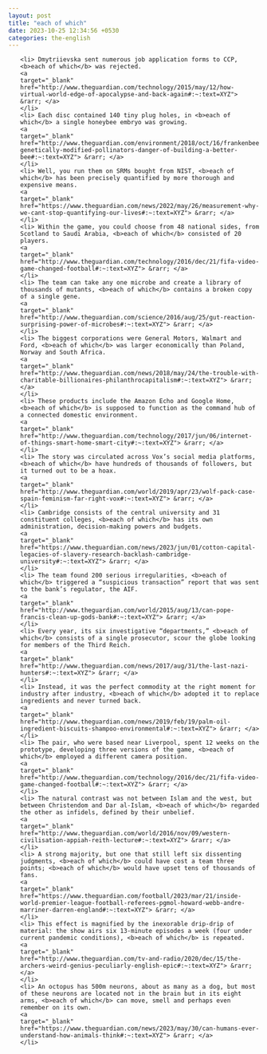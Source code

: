 ```yaml
---
layout: post
title: "each of which"
date: 2023-10-25 12:34:56 +0530
categories: the-english
---
```

<ol>

    <li> Dmytriievska sent numerous job application forms to CCP, <b>each of which</b> was rejected.
    <a 
    target="_blank" 
    href="http://www.theguardian.com/technology/2015/may/12/how-virtual-world-edge-of-apocalypse-and-back-again#:~:text=XYZ"> &rarr; </a>
    </li>
    <li> Each disc contained 140 tiny plug holes, in <b>each of which</b> a single honeybee embryo was growing.
    <a 
    target="_blank" 
    href="http://www.theguardian.com/environment/2018/oct/16/frankenbees-genetically-modified-pollinators-danger-of-building-a-better-bee#:~:text=XYZ"> &rarr; </a>
    </li>
    <li> Well, you run them on SRMs bought from NIST, <b>each of which</b> has been precisely quantified by more thorough and expensive means.
    <a 
    target="_blank" 
    href="https://www.theguardian.com/news/2022/may/26/measurement-why-we-cant-stop-quantifying-our-lives#:~:text=XYZ"> &rarr; </a>
    </li>
    <li> Within the game, you could choose from 48 national sides, from Scotland to Saudi Arabia, <b>each of which</b> consisted of 20 players.
    <a 
    target="_blank" 
    href="http://www.theguardian.com/technology/2016/dec/21/fifa-video-game-changed-football#:~:text=XYZ"> &rarr; </a>
    </li>
    <li> The team can take any one microbe and create a library of thousands of mutants, <b>each of which</b> contains a broken copy of a single gene.
    <a 
    target="_blank" 
    href="http://www.theguardian.com/science/2016/aug/25/gut-reaction-surprising-power-of-microbes#:~:text=XYZ"> &rarr; </a>
    </li>
    <li> The biggest corporations were General Motors, Walmart and Ford, <b>each of which</b> was larger economically than Poland, Norway and South Africa.
    <a 
    target="_blank" 
    href="http://www.theguardian.com/news/2018/may/24/the-trouble-with-charitable-billionaires-philanthrocapitalism#:~:text=XYZ"> &rarr; </a>
    </li>
    <li> These products include the Amazon Echo and Google Home, <b>each of which</b> is supposed to function as the command hub of a connected domestic environment.
    <a 
    target="_blank" 
    href="http://www.theguardian.com/technology/2017/jun/06/internet-of-things-smart-home-smart-city#:~:text=XYZ"> &rarr; </a>
    </li>
    <li> The story was circulated across Vox’s social media platforms, <b>each of which</b> have hundreds of thousands of followers, but it turned out to be a hoax.
    <a 
    target="_blank" 
    href="http://www.theguardian.com/world/2019/apr/23/wolf-pack-case-spain-feminism-far-right-vox#:~:text=XYZ"> &rarr; </a>
    </li>
    <li> Cambridge consists of the central university and 31 constituent colleges, <b>each of which</b> has its own administration, decision-making powers and budgets.
    <a 
    target="_blank" 
    href="https://www.theguardian.com/news/2023/jun/01/cotton-capital-legacies-of-slavery-research-backlash-cambridge-university#:~:text=XYZ"> &rarr; </a>
    </li>
    <li> The team found 200 serious irregularities, <b>each of which</b> triggered a “suspicious transaction” report that was sent to the bank’s regulator, the AIF.
    <a 
    target="_blank" 
    href="http://www.theguardian.com/world/2015/aug/13/can-pope-francis-clean-up-gods-bank#:~:text=XYZ"> &rarr; </a>
    </li>
    <li> Every year, its six investigative “departments,” <b>each of which</b> consists of a single prosecutor, scour the globe looking for members of the Third Reich.
    <a 
    target="_blank" 
    href="http://www.theguardian.com/news/2017/aug/31/the-last-nazi-hunters#:~:text=XYZ"> &rarr; </a>
    </li>
    <li> Instead, it was the perfect commodity at the right moment for industry after industry, <b>each of which</b> adopted it to replace ingredients and never turned back.
    <a 
    target="_blank" 
    href="http://www.theguardian.com/news/2019/feb/19/palm-oil-ingredient-biscuits-shampoo-environmental#:~:text=XYZ"> &rarr; </a>
    </li>
    <li> The pair, who were based near Liverpool, spent 12 weeks on the prototype, developing three versions of the game, <b>each of which</b> employed a different camera position.
    <a 
    target="_blank" 
    href="http://www.theguardian.com/technology/2016/dec/21/fifa-video-game-changed-football#:~:text=XYZ"> &rarr; </a>
    </li>
    <li> The natural contrast was not between Islam and the west, but between Christendom and Dar al‑Islam, <b>each of which</b> regarded the other as infidels, defined by their unbelief.
    <a 
    target="_blank" 
    href="http://www.theguardian.com/world/2016/nov/09/western-civilisation-appiah-reith-lecture#:~:text=XYZ"> &rarr; </a>
    </li>
    <li> A strong majority, but one that still left six dissenting judgments, <b>each of which</b> could have cost a team three points; <b>each of which</b> would have upset tens of thousands of fans.
    <a 
    target="_blank" 
    href="https://www.theguardian.com/football/2023/mar/21/inside-world-premier-league-football-referees-pgmol-howard-webb-andre-marriner-darren-england#:~:text=XYZ"> &rarr; </a>
    </li>
    <li> This effect is magnified by the inexorable drip-drip of material: the show airs six 13-minute episodes a week (four under current pandemic conditions), <b>each of which</b> is repeated.
    <a 
    target="_blank" 
    href="http://www.theguardian.com/tv-and-radio/2020/dec/15/the-archers-weird-genius-peculiarly-english-epic#:~:text=XYZ"> &rarr; </a>
    </li>
    <li> An octopus has 500m neurons, about as many as a dog, but most of these neurons are located not in the brain but in its eight arms, <b>each of which</b> can move, smell and perhaps even remember on its own.
    <a 
    target="_blank" 
    href="https://www.theguardian.com/news/2023/may/30/can-humans-ever-understand-how-animals-think#:~:text=XYZ"> &rarr; </a>
    </li>